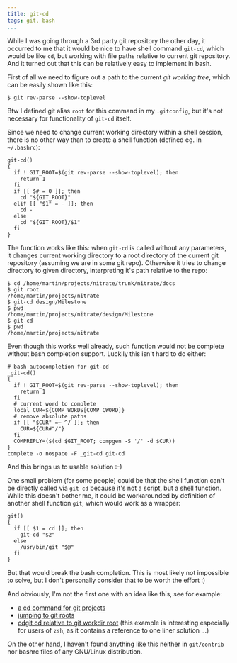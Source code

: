 ```yaml
---
title: git-cd
tags: git, bash
...
```


While I was going through a 3rd party git repository the other day, it occurred
to me that it would be nice to have shell command `git-cd`, which would be
like `cd`, but working with file paths relative to current git repository. And
it turned out that this can be relatively easy to implement in bash.

<!--more-->

First of all we need to figure out a path to the current *git working tree*,
which can be easily shown like this:


```
$ git rev-parse --show-toplevel
```

Btw I defined git alias `root` for this command in my `.gitconfig`, but it's
not necessary for functionality of `git-cd` itself.

Since we need to change current working directory within a shell session, there
is no other way than to create a shell function (defined eg. in `~/.bashrc`):

```
git-cd()
{
  if ! GIT_ROOT=$(git rev-parse --show-toplevel); then
    return 1
  fi
  if [[ $# = 0 ]]; then
    cd "${GIT_ROOT}"
  elif [[ "$1" = - ]]; then
    cd -
  else
    cd "${GIT_ROOT}/$1"
  fi
}
```

The function works like this: when `git-cd` is called without any parameters,
it changes current working directory to a root directory of the current git
repository (assuming we are in some git repo). Otherwise it tries to change
directory to given directory, interpreting it's path relative to the repo:

```
$ cd /home/martin/projects/nitrate/trunk/nitrate/docs
$ git root
/home/martin/projects/nitrate
$ git-cd design/Milestone
$ pwd
/home/martin/projects/nitrate/design/Milestone
$ git-cd
$ pwd
/home/martin/projects/nitrate
```

Even though this works well already, such function would not be complete
without bash completion support. Luckily this isn't hard to do either:

```
# bash autocompletion for git-cd
_git-cd()
{
  if ! GIT_ROOT=$(git rev-parse --show-toplevel); then
    return 1
  fi
  # current word to complete
  local CUR=${COMP_WORDS[COMP_CWORD]}
  # remove absolute paths
  if [[ "$CUR" =~ ^/ ]]; then
    CUR=${CUR#"/"}
  fi
  COMPREPLY=($(cd $GIT_ROOT; compgen -S '/' -d $CUR))
}
complete -o nospace -F _git-cd git-cd
```

And this brings us to usable solution :-)

One small problem (for some people) could be that the shell function can't
be directly called via `git cd` because it's not a script, but a shell
function. While this doesn't bother me, it could be workarounded by definition
of another shell function `git`, which would work as a wrapper:

```
git()
{
  if [[ $1 = cd ]]; then
    git-cd "$2"
  else
    /usr/bin/git "$@"
  fi
}
```

But that would break the bash completion. This is most likely not impossible
to solve, but I don't personally consider that to be worth the effort :)

And obviously, I'm not the first one with an idea like this, see for example:

- [a cd command for git projects](http://www.michaelvobrien.com/blog/2009/01/a-cd-command-for-git-projects/)
- [jumping to git roots](http://codification.wordpress.com/2011/11/14/jumping-to-git-roots/)
- [cdgit cd relative to git workdir root](http://git.661346.n2.nabble.com/cdgit-cd-relative-to-git-workdir-root-td7596367.html)
  (this example is interesting especially for users of `zsh`, as it contains
  a reference to one liner solution ...)

On the other hand, I haven't found anything like this neither in `git/contrib`
nor bashrc files of any GNU/Linux distribution.
